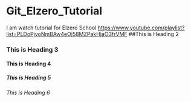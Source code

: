 # Git_Elzero_Tutorial
I am watch tutorial for Elzero School https://www.youtube.com/playlist?list=PLDoPjvoNmBAw4eOj58MZPakHjaO3frVMF
##This  is Heading 2
### This is Heading 3
#### This is Heading 4
##### This is Heading 5
###### This is Heading 6

